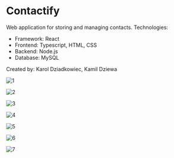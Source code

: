 # Contactify
Web application for storing and managing contacts. Technologies:
- Framework: React
- Frontend: Typescript, HTML, CSS
- Backend: Node.js
- Database: MySQL

Created by: Karol Dziadkowiec, Kamil Dziewa

![1](https://github.com/KISiM-AGH/projekt-zaliczeniowy-dziadkowiec-dziewa/blob/main/photos/1.png)

![2](https://github.com/KISiM-AGH/projekt-zaliczeniowy-dziadkowiec-dziewa/blob/main/photos/2.png)

![3](https://github.com/KISiM-AGH/projekt-zaliczeniowy-dziadkowiec-dziewa/blob/main/photos/3.png)

![4](https://github.com/KISiM-AGH/projekt-zaliczeniowy-dziadkowiec-dziewa/blob/main/photos/4.png)

![5](https://github.com/KISiM-AGH/projekt-zaliczeniowy-dziadkowiec-dziewa/blob/main/photos/5.png)

![6](https://github.com/KISiM-AGH/projekt-zaliczeniowy-dziadkowiec-dziewa/blob/main/photos/6.png)

![7](https://github.com/KISiM-AGH/projekt-zaliczeniowy-dziadkowiec-dziewa/blob/main/photos/7.png)
